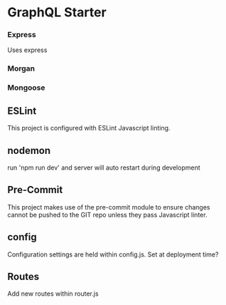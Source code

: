 # GraphQL Starter

### Express
Uses express

### Morgan

### Mongoose

## ESLint
This project is configured with ESLint Javascript linting.

## nodemon
run 'npm run dev' and server will auto restart during development

## Pre-Commit
This project makes use of the pre-commit module to ensure changes cannot be pushed to the GIT repo unless they pass Javascript linter.

## config
Configuration settings are held within config.js.
Set at deployment time?

## Routes
Add new routes within router.js

